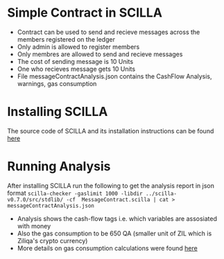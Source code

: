# Simple Contract in SCILLA
 - Contract can be used to send and recieve messages across the members registered on the ledger
 - Only admin is allowed to register members
 - Only membres are allowed to send and recieve messages
 - The cost of sending message is 10 Units
 - One who recieves message gets 10 Units
 - File messageContractAnalysis.json contains the CashFlow Analysis, warnings, gas consumption
 
 # Installing SCILLA
 The source code of SCILLA and its installation instructions can be found [here](https://github.com/Zilliqa/scilla)
 
 # Running Analysis
 After installing SCILLA
 run the following to get the analysis report in json format
 `scilla-checker -gaslimit 1000 -libdir ../scilla-v0.7.0/src/stdlib/ -cf  MessageContract.scilla | cat > messageContractAnalysis.json `
 
 - Analysis shows the cash-flow tags i.e. which variables are assosiated with money
 - Also the gas consumption to be 650 QA (smaller unit of ZIL which is Ziliqa's crypto currency)
 - More details on gas consumption calculations were found [here](https://scilla.readthedocs.io/en/latest/scilla-in-depth.html#gas-consumption-in-scilla)